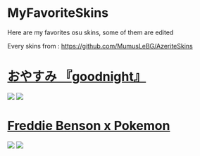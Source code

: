 # MyFavoriteSkins
Here are my favorites osu skins, some of them are edited

Every skins from : https://github.com/MumusLeBG/AzeriteSkins

# [おやすみ 『goodnight』](https://s.put.re/MAQa65Dk.osk)
![](https://i.imgur.com/Y4wBTln.png) 
![](https://i.imgur.com/qzLtRDs.png) 


# [Freddie Benson x Pokemon](https://s.put.re/wFr16d2J.osk)
![](https://i.imgur.com/dt8GG4N.png) 
![](https://i.imgur.com/dyVebmU.png) 
